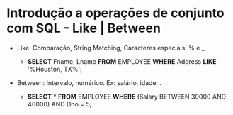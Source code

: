 # Introdução a operações de conjunto com SQL - Like | Between
- Like: Comparação, String Matching, Caracteres especiais: % e _
	- **SELECT** Fname, Lname **FROM** EMPLOYEE **WHERE** Address **LIKE** '%Houston, TX%';

- Between: Intervalo, numérico. Ex: salário, idade...
	- **SELECT** * **FROM** EMPLOYEE **WHERE** (Salary BETWEEN 30000 AND 40000) AND Dno = 5;


